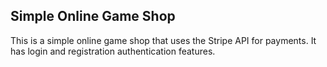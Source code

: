  ## Simple Online Game Shop
This is a simple online game shop that uses the Stripe API for payments.
It has login and registration authentication features.
